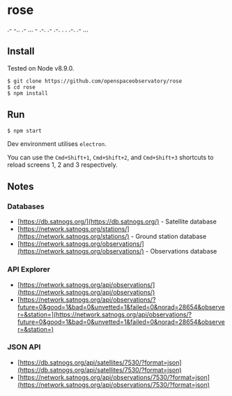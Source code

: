 # rose
.- -.. .- ... - .-. .- .-. . . .-. .- ...

## Install
Tested on Node v8.9.0.

```
$ git clone https://github.com/openspaceobservatory/rose
$ cd rose
$ npm install
```

## Run
```
$ npm start
```

Dev environment utilises `electron`.

You can use the `Cmd+Shift+1`, `Cmd+Shift+2`, and `Cmd+Shift+3` shortcuts to reload screens 1, 2 and 3 respectively.

## Notes

### Databases
- [https://db.satnogs.org/](https://db.satnogs.org/) - Satellite database
- [https://network.satnogs.org/stations/](https://network.satnogs.org/stations/) - Ground station database
- [https://network.satnogs.org/observations/](https://network.satnogs.org/observations/) - Observations database

### API Explorer
- [https://network.satnogs.org/api/observations/](https://network.satnogs.org/api/observations/)
- [https://network.satnogs.org/api/observations/?future=0&good=1&bad=0&unvetted=1&failed=0&norad=28654&observer=&station=](https://network.satnogs.org/api/observations/?future=0&good=1&bad=0&unvetted=1&failed=0&norad=28654&observer=&station=)

### JSON API
- [https://db.satnogs.org/api/satellites/7530/?format=json](https://db.satnogs.org/api/satellites/7530/?format=json)
- [https://network.satnogs.org/api/observations/7530/?format=json](https://network.satnogs.org/api/observations/7530/?format=json)
